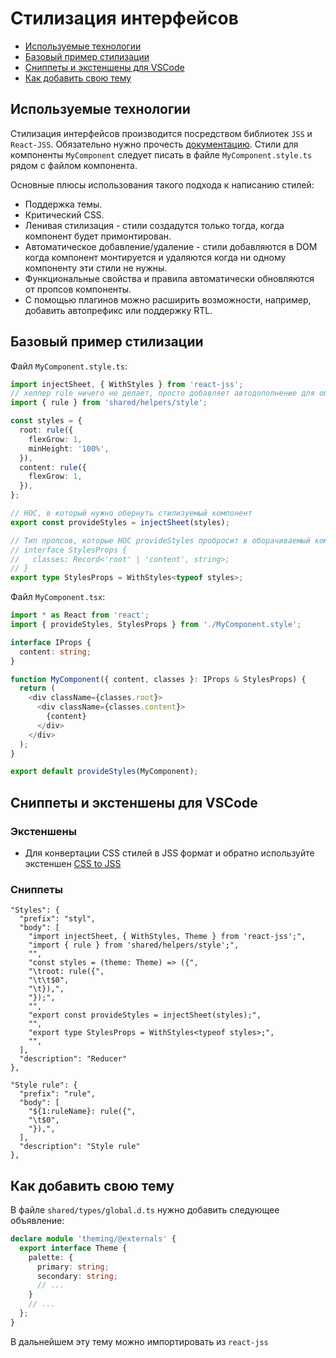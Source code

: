 # Стилизация интерфейсов

* [Используемые технологии](#используемые-технологии)
* [Базовый пример стилизации](#базовый-пример-стилизации)
* [Сниппеты и экстеншены для VSCode](#Сниппеты-и-экстеншены-для-VSCode)
* [Как добавить свою тему](#как-добавить-свою-тему)

## Используемые технологии

Стилизация интерфейсов производится посредством библиотек `JSS` и `React-JSS`. Обязательно нужно прочесть [документацию](http://cssinjs.org/react-jss). Стили для компоненты `MyComponent` следует писать в файле `MyComponent.style.ts` рядом с файлом компонента.

Основные плюсы использования такого подхода к написанию стилей:
* Поддержка темы.
* Критический CSS.
* Ленивая стилизация - стили создадутся только тогда, когда компонент будет примонтирован.
* Автоматическое добавление/удаление - стили добавляются в DOM когда компонент монтируется и удаляются когда ни одному компоненту эти стили не нужны.
* Функциональные свойства и правила автоматически обновляются от пропсов компоненты.
* С помощью плагинов можно расширить возможности, например, добавить автопрефикс или поддержку RTL.

## Базовый пример стилизации
Файл `MyComponent.style.ts`:
```typescript
import injectSheet, { WithStyles } from 'react-jss';
// хелпер rule ничего не делает, просто добавляет автодополнение для объекта стилей
import { rule } from 'shared/helpers/style';

const styles = {
  root: rule({
    flexGrow: 1,
    minHeight: '100%',
  }),
  content: rule({
    flexGrow: 1,
  }),
};

// HOC, в который нужно обернуть стилизуемый компонент
export const provideStyles = injectSheet(styles);

// Тип пропсов, которые HOC provideStyles пробросит в оборачиваемый компонент. В данном случае это:
// interface StylesProps {
//   classes: Record<'root' | 'content', string>;
// }
export type StylesProps = WithStyles<typeof styles>;
```

Файл `MyComponent.tsx`:
```typescript
import * as React from 'react';
import { provideStyles, StylesProps } from './MyComponent.style';

interface IProps {
  content: string;
}

function MyComponent({ content, classes }: IProps & StylesProps) {
  return (
    <div className={classes.root}>
      <div className={classes.content}>
        {content}
      </div>
    </div>
  );
}

export default provideStyles(MyComponent);
```

## Сниппеты и экстеншены для VSCode

### Экстеншены
- Для конвертации CSS стилей в JSS формат и обратно используйте экстеншен [CSS to JSS](https://marketplace.visualstudio.com/items?itemName=infarkt.css-to-jss)

### Сниппеты
```
"Styles": {
  "prefix": "styl",
  "body": [
    "import injectSheet, { WithStyles, Theme } from 'react-jss';",
    "import { rule } from 'shared/helpers/style';",
    "",
    "const styles = (theme: Theme) => ({",
    "\troot: rule({",
    "\t\t$0",
    "\t}),",
    "});",
    "",
    "export const provideStyles = injectSheet(styles);",
    "",
    "export type StylesProps = WithStyles<typeof styles>;",
    "",
  ],
  "description": "Reducer"
},
```
```
"Style rule": {
  "prefix": "rule",
  "body": [
    "${1:ruleName}: rule({",
    "\t$0",
    "}),",
  ],
  "description": "Style rule"
},
```

## Как добавить свою тему

В файле `shared/types/global.d.ts` нужно добавить следующее объявление:
```typescript
declare module 'theming/@externals' {
  export interface Theme {
    palette: {
      primary: string;
      secondary: string;
      // ...
    }
    // ...
  };
}
```
В дальнейшем эту тему можно импортировать из `react-jss`